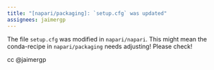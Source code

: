 ```yaml
---
title: "[napari/packaging]: `setup.cfg` was updated"
assignees: jaimergp
---
```


The file `setup.cfg` was modified in `napari/napari`. This might mean the conda-recipe in
`napari/packaging` needs adjusting! Please check!

cc @jaimergp
